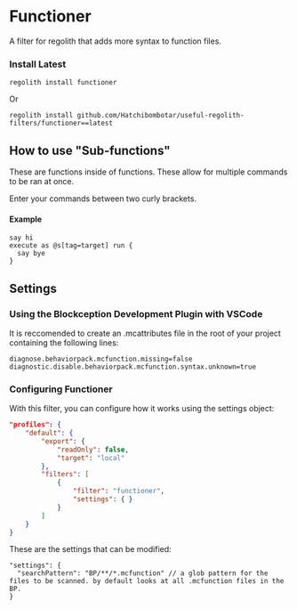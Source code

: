 # Functioner
A filter for regolith that adds more syntax to function files.

### Install Latest
```
regolith install functioner
```
Or
```
regolith install github.com/Hatchibombotar/useful-regolith-filters/functioner==latest
```

## How to use "Sub-functions"
These are functions inside of functions. These allow for multiple commands to be ran at once.

Enter your commands between two curly brackets.

#### Example
```
say hi
execute as @s[tag=target] run {
  say bye
}
```

## Settings
### Using the Blockception Development Plugin with VSCode

It is reccomended to create an .mcattributes file in the root of your project containing the following lines:
```
diagnose.behaviorpack.mcfunction.missing=false
diagnostic.disable.behaviorpack.mcfunction.syntax.unknown=true
```

### Configuring Functioner
With this filter, you can configure how it works using the settings object:

```json
"profiles": {
    "default": {
        "export": {
            "readOnly": false,
            "target": "local"
        },
        "filters": [
            {
                "filter": "functioner",
                "settings": { }
            }
        ]
    }
}
```

These are the settings that can be modified:
```jsonc
"settings": {
  "searchPattern": "BP/**/*.mcfunction" // a glob pattern for the files to be scanned. by default looks at all .mcfunction files in the BP.
}
```
